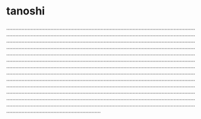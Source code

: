 # tanoshi
..........................................................................................................................................................................................................................................................................................................................................................................................................................................................................................................................................................................................................................................................................................................................................................................................................................................................................................................................................................................................................................................................................................................................................................................................................................................................................................................................................................................................................................................................................................................................................................................................................................................................................................................................................